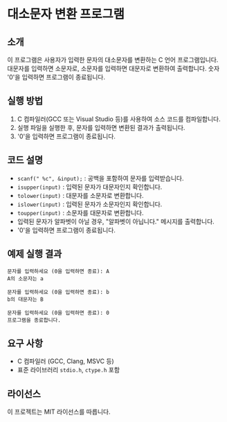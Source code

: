 # 대소문자 변환 프로그램

## 소개
이 프로그램은 사용자가 입력한 문자의 대소문자를 변환하는 C 언어 프로그램입니다. 대문자를 입력하면 소문자로, 소문자를 입력하면 대문자로 변환하여 출력합니다. 숫자 '0'을 입력하면 프로그램이 종료됩니다.

## 실행 방법
1. C 컴파일러(GCC 또는 Visual Studio 등)를 사용하여 소스 코드를 컴파일합니다.
2. 실행 파일을 실행한 후, 문자를 입력하면 변환된 결과가 출력됩니다.
3. '0'을 입력하면 프로그램이 종료됩니다.

## 코드 설명
- `scanf(" %c", &input);` : 공백을 포함하여 문자를 입력받습니다.
- `isupper(input)` : 입력된 문자가 대문자인지 확인합니다.
- `tolower(input)` : 대문자를 소문자로 변환합니다.
- `islower(input)` : 입력된 문자가 소문자인지 확인합니다.
- `toupper(input)` : 소문자를 대문자로 변환합니다.
- 입력된 문자가 알파벳이 아닐 경우, "알파벳이 아닙니다." 메시지를 출력합니다.
- '0'을 입력하면 프로그램이 종료됩니다.

## 예제 실행 결과
```
문자를 입력하세요 (0을 입력하면 종료): A
A의 소문자는 a

문자를 입력하세요 (0을 입력하면 종료): b
b의 대문자는 B

문자를 입력하세요 (0을 입력하면 종료): 0
프로그램을 종료합니다.
```

## 요구 사항
- C 컴파일러 (GCC, Clang, MSVC 등)
- 표준 라이브러리 `stdio.h`, `ctype.h` 포함

## 라이선스
이 프로젝트는 MIT 라이선스를 따릅니다.

